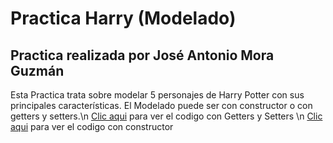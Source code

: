 # Practica Harry (Modelado)
## Practica realizada por José Antonio Mora Guzmán 
Esta Practica trata sobre modelar 5 personajes de Harry Potter con sus principales características. El Modelado puede ser con constructor o con getters y setters.\n
[Clic aqui](https://github.com/JAntonioMoraG/Backend-Java/tree/main/Practicas-POO/01-practicaHarry/src/HarryConstructor) para ver el codigo con Getters y Setters \n
[Clic aqui]() para ver el codigo con constructor
